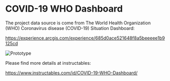 # COVID-19 WHO Dashboard
The project data source is come from The World Health Organization (WHO)​ Coronavirus disease (COVID-19) Situation Dashboard:

<https://experience.arcgis.com/experience/685d0ace521648f8a5beeeee1b9125cd>


![Prototype](https://www.instructables.com/files/deriv/FVC/GU1Z/K87PL3D1/FVCGU1ZK87PL3D1.RECTANGLE1.jpg)


Please find more details at instructables:

https://www.instructables.com/id/COVID-19-WHO-Dashboard/